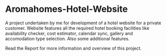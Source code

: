 # Aromahomes-Hotel-Website
A project undertaken by me for development of a hotel website for a private customer. Website features all the required hotel booking facilities like availability checker, cost estimator, calendar sync, gallery and accomodation type selection. Also some additional features.

Read the Report for more information and overview of this project.

